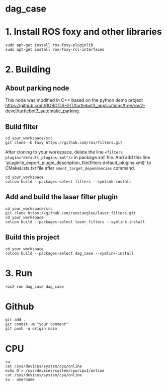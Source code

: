 # dag_case

# 1. Install ROS foxy and other libraries
```
sudo apt-get install ros-foxy-pluginlib
sudo apt-get install ros-foxy-rcl-interfaces
```
# 2. Building
## About parking node
This node was modified in C++ based on the python demo project https://github.com/ROBOTIS-GIT/turtlebot3_applications/tree/ros2-devel/turtlebot3_automatic_parking.

## Build filter
```
cd your_workspace/src
git clone -b foxy https://github.com/ros/filters.git
```

After cloning to your workspace, delete the line `<filters plugin="default_plugins.xml"/>` in package.xml file. And add this line 'pluginlib_export_plugin_description_file(filters default_plugins.xml)' to CMakeLists.txt file after `ament_target_dependencies` command.

```
cd your_workspace
colcon build --packages-select filters --symlink-install
```
## Add and build the laser filter plugin
```
cd your_workspace/src
git clone https://github.com/ruoxianglee/laser_filters.git
cd your_workspace
colcon build --packages-select laser_filters --symlink-install
```
## Build this project
```
cd your_workspace
colcon build --packages-select dag_case --symlink-install
```
# 3. Run
```
ros2 run dag_case dag_case
```

# Github

```
git add .
git commit -m "your comment"
git push -u origin main
```

# CPU 
```
su
cat /sys/devices/system/cpu/online
echo 0 > /sys/devices/system/cpu/cpu1/online
cat /sys/devices/system/cpu/online
su - username
```